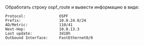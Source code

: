 Обработать строку ospf_route и вывести информацию в виде:

    Protocol:               OSPF
    Prefix:                 10.0.24.0/24
    AD/Metric:              110/41
    Next-Hop:               10.0.13.3
    Last update:            3d18h
    Outbound Interface:     FastEthernet0/0
